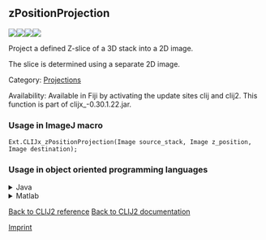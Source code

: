 ## zPositionProjection
<img src="images/mini_empty_logo.png"/><img src="images/mini_empty_logo.png"/><img src="images/mini_clijx_logo.png"/><img src="images/mini_empty_logo.png"/>

Project a defined Z-slice of a 3D stack into a 2D image.

The slice is determined using a separate 2D image.

Category: [Projections](https://clij.github.io/clij2-docs/reference__project)

Availability: Available in Fiji by activating the update sites clij and clij2.
This function is part of clijx_-0.30.1.22.jar.

### Usage in ImageJ macro
```
Ext.CLIJx_zPositionProjection(Image source_stack, Image z_position, Image destination);
```


### Usage in object oriented programming languages



<details>

<summary>
Java
</summary>
<pre class="highlight">// init CLIJ and GPU
import net.haesleinhuepf.clijx.CLIJx;
import net.haesleinhuepf.clij.clearcl.ClearCLBuffer;
CLIJx clijx = CLIJx.getInstance();

// get input parameters
ClearCLBuffer source_stack = clijx.push(source_stackImagePlus);
ClearCLBuffer z_position = clijx.push(z_positionImagePlus);
destination = clijx.create(source_stack);
</pre>

<pre class="highlight">
// Execute operation on GPU
clijx.zPositionProjection(source_stack, z_position, destination);
</pre>

<pre class="highlight">
// show result
destinationImagePlus = clijx.pull(destination);
destinationImagePlus.show();

// cleanup memory on GPU
clijx.release(source_stack);
clijx.release(z_position);
clijx.release(destination);
</pre>

</details>



<details>

<summary>
Matlab
</summary>
<pre class="highlight">% init CLIJ and GPU
clijx = init_clatlabx();

% get input parameters
source_stack = clijx.pushMat(source_stack_matrix);
z_position = clijx.pushMat(z_position_matrix);
destination = clijx.create(source_stack);
</pre>

<pre class="highlight">
% Execute operation on GPU
clijx.zPositionProjection(source_stack, z_position, destination);
</pre>

<pre class="highlight">
% show result
destination = clijx.pullMat(destination)

% cleanup memory on GPU
clijx.release(source_stack);
clijx.release(z_position);
clijx.release(destination);
</pre>

</details>



[Back to CLIJ2 reference](https://clij.github.io/clij2-docs/reference)
[Back to CLIJ2 documentation](https://clij.github.io/clij2-docs)

[Imprint](https://clij.github.io/imprint)
